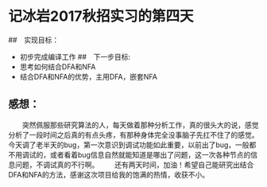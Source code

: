 # 记冰岩2017秋招实习的第四天

##　实现目标：

+ 初步完成编译工作
##　下一步目标:
+ 思考如何结合DFA和NFA
+ 结合DFA和NFA的优势，主用DFA，嵌套NFA
  <br>
## 感想：
　　突然佩服那些研究算法的人，每天做着那种分析工作，真的很头大的说，感觉分析了一段时间之后真的有点头疼，有那种身体完全没事脑子先扛不住了的感觉。今天调了老半天的bug，第一次意识到调试功能如此重要，以前出了bug，一般都不用调试的，或者看着bug信息自然就能知道是哪出了问题，这一次各种节点的信息问题，不调试真的不行啊。
　　还有两天时间，加油！希望自己能研究出结合DFA和NFA的方法，感谢这次项目给我的饱满的热情，收获不小。